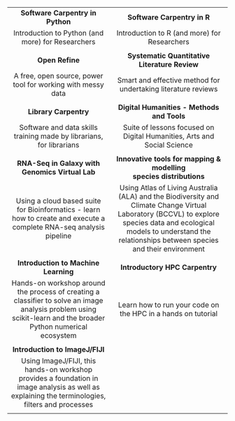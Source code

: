 
| | |
| :-------: | :-------: |
| **Software Carpentry in Python** | **Software Carpentry in R** |
| Introduction to Python (and more) for Researchers | Introduction to R (and more) for Researchers |
|||<br><br>
| **Open Refine** | **Systematic Quantitative Literature Review** |
| A free, open source, power tool for working with messy data| Smart and effective method for undertaking literature reviews |
|||<br><br>
|**Library Carpentry** |**Digital Humanities - Methods and Tools** |
|Software and data skills training made by librarians, for librarians |Suite of lessons focused on Digital Humanities, Arts and Social Science |
|||<br><br>
| **RNA-Seq in Galaxy with Genomics Virtual Lab** | **Innovative tools for mapping & modelling<br> species distributions** |
| Using a cloud based suite for Bioinformatics - learn how to create and execute a complete RNA-seq analysis pipeline | Using Atlas of Living Australia (ALA) and the Biodiversity and Climate Change Virtual Laboratory (BCCVL) to explore species data and ecological models to understand the relationships between species and their environment |
|||<br><br>
|**Introduction to Machine Learning**  | **Introductory HPC Carpentry**|
|Hands-on workshop around the process of creating a classifier to solve an image analysis problem using scikit-learn and the broader Python numerical ecosystem| Learn how to run your code on the HPC in a hands on tutorial|
|||<br><br>
|**Introduction to ImageJ/FIJI**||<br><br>
|Using ImageJ/FIJI, this hands-on workshop provides a foundation in image analysis as well as explaining the terminologies, filters and processes||<br><br>
|||<br><br>
